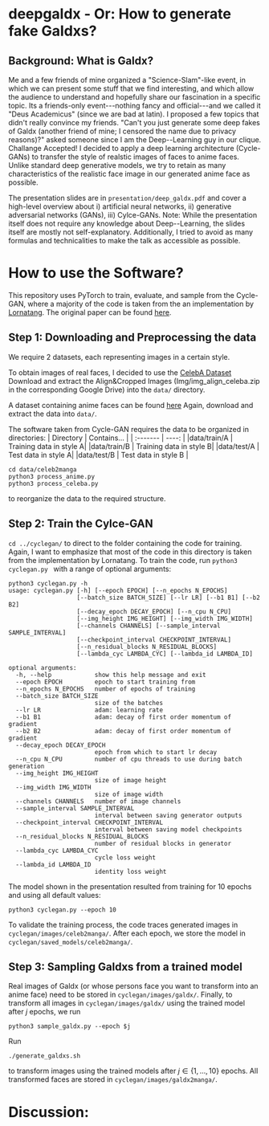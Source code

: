# deepgaldx - Or: How to generate fake Galdxs?

## Background: What is Galdx? 
Me and a few friends of mine organized a "Science-Slam"-like event, in which we can present some stuff that we find interesting, and which allow the audience to understand and hopefully share our fascination in a specific topic. Its a friends-only event---nothing fancy and official---and we called it "Deus Academicus" (since we are bad at latin).
I proposed a few topics that didn't really convince my friends. "Can't you just generate some deep fakes of Galdx (another friend of mine; I censored the name due to privacy reasons)?" asked someone since I am the Deep--Learning guy in our clique. 
Challange Accepted! 
I decided to apply a deep learning architecture (Cycle-GANs) to transfer the style of realstic images of faces to anime faces. Unlike standard deep generative models, we try to retain as many characteristics of the realistic face image in our generated anime face as possible. 

The presentation slides are in `presentation/deep_galdx.pdf` and cover a high-level overview about i) artificial neural networks, ii) generative adversarial networks (GANs), iii) Cylce-GANs. 
Note: While the presentation itself does not require any knowledge about Deep--Learning, the slides itself are mostly not self-explanatory. Additionally, I tried to avoid as many formulas and technicalities to make the talk as accessible as possible.

# How to use the Software? 
This repository uses PyTorch to train, evaluate, and sample from the Cycle-GAN, where a majority of the code is taken from the an implementation by [Lornatang](https://github.com/Lornatang/CycleGAN-PyTorch). The original paper can be found [here](https://arxiv.org/abs/1703.10593).  

## Step 1: Downloading and Preprocessing the data 
We require 2 datasets, each representing images in a certain style. 

To obtain images of real faces, I decided to use the [CelebA Dataset](https://mmlab.ie.cuhk.edu.hk/projects/CelebA.html)
Download and extract the Align&Cropped Images (Img/img_align_celeba.zip in the corresponding Google Drive) into the `data/` directory.

A dataset containing anime faces can be found [here](https://drive.google.com/file/d/1HG7YnakUkjaxtNMclbl2t5sJwGLcHYsI/view)
Again, download and extract the data into `data/`.

The software taken from Cycle-GAN requires the data to be organized in directories: 
| Directory | Contains... |
| :------- | ----: | 
|data/train/A | Training data in style A|
|data/train/B | Training data in style B|
|data/test/A | Test data in style A|
|data/test/B | Test data in style B |

```
cd data/celeb2manga
python3 process_anime.py
python3 process_celeba.py
```

to reorganize the data to the required structure. 

## Step 2: Train the Cylce-GAN
`cd ../cyclegan/`
to direct to the folder containing the code for training. Again, I want to emphasize that most of the code in this directory is taken from the implementation by Lornatang.
To train the code, run 
```python3 cyclegan.py ```
with a range of optional arguments: 
```
python3 cyclegan.py -h
usage: cyclegan.py [-h] [--epoch EPOCH] [--n_epochs N_EPOCHS]
                   [--batch_size BATCH_SIZE] [--lr LR] [--b1 B1] [--b2 B2]
                   [--decay_epoch DECAY_EPOCH] [--n_cpu N_CPU]
                   [--img_height IMG_HEIGHT] [--img_width IMG_WIDTH]
                   [--channels CHANNELS] [--sample_interval SAMPLE_INTERVAL]
                   [--checkpoint_interval CHECKPOINT_INTERVAL]
                   [--n_residual_blocks N_RESIDUAL_BLOCKS]
                   [--lambda_cyc LAMBDA_CYC] [--lambda_id LAMBDA_ID]

optional arguments:
  -h, --help            show this help message and exit
  --epoch EPOCH         epoch to start training from
  --n_epochs N_EPOCHS   number of epochs of training
  --batch_size BATCH_SIZE
                        size of the batches
  --lr LR               adam: learning rate
  --b1 B1               adam: decay of first order momentum of gradient
  --b2 B2               adam: decay of first order momentum of gradient
  --decay_epoch DECAY_EPOCH
                        epoch from which to start lr decay
  --n_cpu N_CPU         number of cpu threads to use during batch generation
  --img_height IMG_HEIGHT
                        size of image height
  --img_width IMG_WIDTH
                        size of image width
  --channels CHANNELS   number of image channels
  --sample_interval SAMPLE_INTERVAL
                        interval between saving generator outputs
  --checkpoint_interval CHECKPOINT_INTERVAL
                        interval between saving model checkpoints
  --n_residual_blocks N_RESIDUAL_BLOCKS
                        number of residual blocks in generator
  --lambda_cyc LAMBDA_CYC
                        cycle loss weight
  --lambda_id LAMBDA_ID
                        identity loss weight
```

The model shown in the presentation resulted from training for 10 epochs and using all default values:
```
python3 cyclegan.py --epoch 10
```

To validate the training process, the code traces generated images in `cyclegan/images/celeb2manga/`. After each epoch, we store the model in `cyclegan/saved_models/celeb2manga/`.

## Step 3: Sampling Galdxs from a trained model
Real images of Galdx (or whose persons face you want to transform into an anime face) need to be stored in `cyclegan/images/galdx/`. 
Finally, to transform all images in `cyclegan/images/galdx/` using the trained model after $j$ epochs, we run 
```
python3 sample_galdx.py --epoch $j
```
Run 
```
./generate_galdxs.sh 
```
to transform images using the trained models after $j \in \{1,...,10\}$ epochs. 
All transformed faces are stored in `cyclegan/images/galdx2manga/`. 

# Discussion: 

